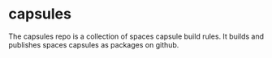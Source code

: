 # capsules

The capsules repo is a collection of spaces capsule build rules. It builds and publishes spaces capsules as packages on github.